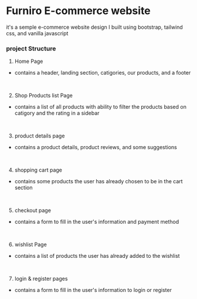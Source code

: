 # Furniro E-commerce website

it's a semple e-commerce website design I built using bootstrap, tailwind css, and vanilla javascript

### project Structure

1. Home Page

- contains a header, landing section, catigories, our products, and a footer

<br />

2. Shop Products list Page

- contains a list of all products with ability to filter the products based on catigory and the rating in a sidebar

<br />

3. product details page

- contains a product details, product reviews, and some suggestions

<br />

4. shopping cart page

- contains some products the user has already chosen to be in the cart section

<br />

5. checkout page

- contains a form to fill in the user's information and payment method

<br />

6. wishlist Page

- contains a list of products the user has already added to the wishlist

<br />

7. login & register pages

- contains a form to fill in the user's information to login or register

<br />
